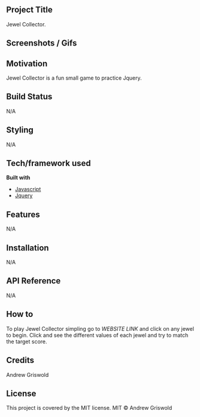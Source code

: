 ## Project Title
Jewel Collector.

## Screenshots / Gifs
<a img="screenshot.png">

## Motivation
Jewel Collector is a fun small game to practice Jquery.

## Build Status
N/A

## Styling
N/A

## Tech/framework used
<b> Built with </b>
- [Javascript](https://www.javascript.com/)
- [Jquery](https://jquery.com/)
## Features
N/A

## Installation
N/A

## API Reference
N/A

## How to
To play Jewel Collector simpling go to *WEBSITE LINK* and click on any jewel to begin. Click and see the different values of each jewel and try to match the target score.

## Credits
Andrew Griswold
## License
This project is covered by the MIT license.
MIT © Andrew Griswold
